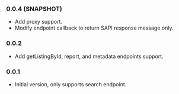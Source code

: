 ### 0.0.4 (SNAPSHOT)
* Add proxy support.
* Modify endpoint callback to return SAPI response message only.

### 0.0.2
* Add getListingById, report, and metadata endpoints support.

### 0.0.1
* Initial version, only supports search endpoint.
